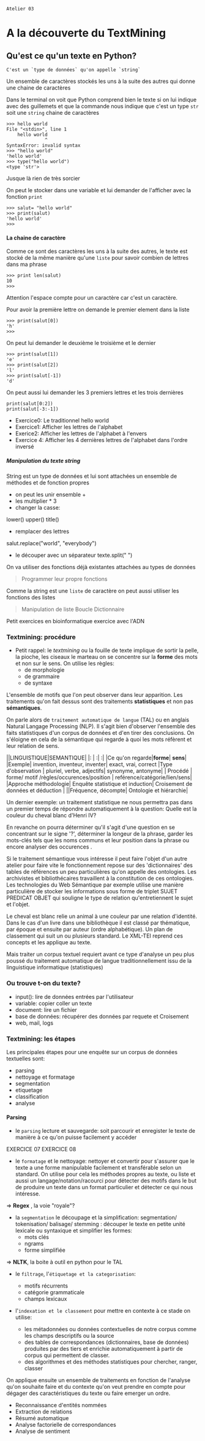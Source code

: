 `Atelier 03`
# A la découverte du TextMining

## Qu'est ce qu'un texte en Python?
    C'est un `type de données` qu'on appelle `string`
Un ensemble de caractères stockés les uns à la suite des autres qui donne une chaine de caractères

Dans le terminal on voit que Python comprend bien le texte si on lui indique avec des guillemets et que la commande nous indique
que c'est un type `str` soit une `string` chaine de caractères
```
>>> hello world
File "<stdin>", line 1
    hello world
              ^
SyntaxError: invalid syntax
>>> "hello world"
'hello world'
>>> type("hello world")
<type 'str'>
```
Jusque là rien de très sorcier

On peut le stocker dans une variable
et lui demander de l'afficher avec la fonction `print`

```
>>> salut= "hello world"
>>> print(salut)
'hello world'
>>>
```

#### La chaine de caractère
Comme ce sont des caractères les uns à la suite des autres, le texte est stocké de la même manière qu'une `liste`
pour savoir combien de lettres dans ma phrase
```
>>> print len(salut)
10
>>>
```
Attention l'espace compte pour un caractère car c'est un caractère.

Pour avoir la première lettre on demande le premier element dans la liste
```
>>> print(salut[0])
'h'
>>>
```
On peut lui demander le deuxième le troisième et le dernier
```
>>> print(salut[1])
'e'
>>> print(salut[2])
'l'
>>> print(salut[-1])
'd'
```
On peut aussi lui demander
les 3 premiers lettres et les trois dernières
```
print(salut[0:2])
print(salut[-3:-1])
```
* Exercice0: Le traditionnel hello world
* Exercice1: Afficher les lettres de l'alphabet
* Exerice2: Afficher les lettres de l'alphabet à l'envers
* Exercice 4: Afficher les 4 dernières lettres de l'alphabet dans l'ordre inversé

##### Manipulation du texte string

String est un type de données et lui sont attachées un ensemble de méthodes et de fonction propres

* on peut les unir ensemble +
* les multiplier * 3
* changer la casse:

lower()
upper()
title()

* remplacer des lettres

salut.replace("world", "everybody")
* le découper avec un séparateur
texte.split(" ")

On va utiliser des fonctions déjà existantes attachées au types de données

> Programmer leur propre fonctions

Comme la string est une `liste` de caractère on peut aussi utiliser les fonctions des listes
> Manipulation de liste
> Boucle
> Dictionnaire

Petit exercices en bioinformatique exercice avec l'ADN

### Textmining: procédure
* Petit rappel: le *textmining* ou la fouille de texte implique de sortir la pelle, la pioche, les ciseaux le marteau on se concentre sur la **forme** des mots et non sur le sens. On utilise les règles:
  * de morphologie
  * de grammaire
  * de syntaxe

L'ensemble de motifs que l'on peut observer dans leur apparition. Les traitements qu'on fait dessus sont des traitements **statistiques** et non pas **sémantiques**.

On parle alors de `traitement automatique de langue` (TAL) ou en anglais Natural Langage Processing (NLP). Il s'agit bien d'observer l'ensemble des faits statistiques d'un corpus de données et d'en tirer des conclusions.
On s'éloigne en cela de la sémantique qui regarde à quoi les mots réfèrent et leur relation de sens.

||LINGUISTIQUE|SEMANTIQUE|
|: | :| :|
|Ce qu'on regarde|**forme**| **sens**|
|Exemple| invention, inventeur, inventer| exact, vrai, correct
|Type d'observation | pluriel, verbe, adjectifs| synonyme, antonyme|
| Procédé | forme/ motif /règles/occurences/position | reférence/catégorie/lien/sens|
|Approche méthodologie| Enquête statistique et induction| Croisement de données et déduction |
||Fréquence, décompte| Ontologie et hiérarchie|

Un dernier exemple:
un traitement statistique ne nous permettra pas dans un premier temps de répondre automatiquement à la question: Quelle est la couleur du cheval blanc d'Henri IV?

En revanche on pourra déterminer qu'il s'agit d'une question en se concentrant sur le signe '?', déterminer la longeur de la phrase, garder les mots-clés tels que les noms communs et leur position dans la phrase ou  encore analyser des occurences .

Si le traitement sémantique vous intéresse il peut faire l'objet d'un autre atelier pour faire vite le fonctionnement repose sur des 'dictionnaires' des tables de références un peu particulières qu'on appelle des ontologies. Les archivistes et bibliothécaires travaillent à la constitution de ces ontologies.
Les technologies du Web Sémantique par exemple utilise une manière particulière de stocker les informations sous forme de triplet SUJET PREDICAT OBJET qui souligne le type de relation qu'entretiennent le sujet et l'objet.

Le cheval est blanc relie un animal à une couleur par une relation d'identité.
Dans le cas d'un livre dans une bibliothèque il est classé par thématique, par époque et ensuite par auteur (ordre alphabétique). Un plan de classement qui suit un ou plusieurs standard. Le XML-TEI reprend ces concepts et les applique au texte.

Mais traiter un corpus textuel requiert avant ce type d'analyse un peu plus poussé du traitement automatique de langue traditionnellement issu de la linguistique informatique (statistiques)

### Ou trouve t-on du texte?

* input(): lire de données entrées par l'utilisateur
* variable: copier coller un texte
* document: lire un fichier
* base de données: récupérer des données par requete et Croisement
* web, mail, logs
### Textmining: les étapes
Les principales étapes pour une enquête sur un corpus de données textuelles sont:
* parsing
* nettoyage et formatage
* segmentation
* etiquetage
* classification
* analyse

#### Parsing
* le `parsing` lecture et sauvegarde: soit parcourir et enregister le texte de manière à ce qu'on puisse facilement y accéder




EXERCICE 07
EXERCICE 08
* le `formatage` et le nettoyage: nettoyer et convertir pour s'assurer que le texte a une forme manipulable facilement et transférable selon un standard.
On utilise pour cela les méthodes propres au texte, ou liste et aussi un langage/notation/racourci pour détecter des motifs dans le but de produire un texte dans un format particulier et détecter ce qui nous intéresse.

=> **Regex** , la voie "royale"?


* la `segmentation` le découpage et la simplification: segmentation/ tokenisation/ balisage/ stemming : découper le texte en petite unité lexicale ou syntaxique et simplifier les formes:
  - mots clés
  - ngrams
  - forme simplifiée

=> **NLTK**, la boite à outil en python pour le TAL
* le `filtrage`, l'`étiquetage et la categorisation`:

  - motifs récurrents
  - catégorie grammaticale
  - champs lexicaux

* l'`indexation et le classement`
pour mettre en contexte
à ce stade on utilise:
  *  les métadonnées ou données contextuelles de notre corpus comme les champs descriptifs ou la source
  * des tables de correspondances (dictionnaires, base de données) produites par des tiers et enrichie automatiquement à partir de corpus qui permettent de classer.
  * des algorithmes et des méthodes statistiques pour chercher, ranger, classer

On applique ensuite un ensemble de traitements en fonction de l'analyse qu'on souhaite faire et du contexte qu'on veut prendre en compte pour dégager des caractéristiques du texte ou faire emerger un ordre.

* Reconnaissance d'entités nommées
* Extraction de relations
* Résumé automatique
* Analyse factorielle de correspondances
* Analyse de sentiment
